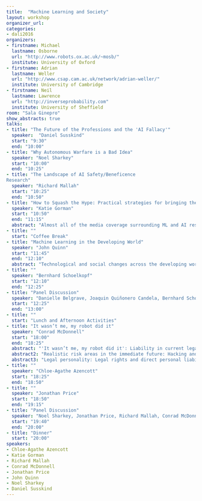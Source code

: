 ```yaml
---
title:  "Machine Learning and Society"
layout: workshop
organizer_url: 
categories:
- dali2016
organizers:
- firstname: Michael 
  lastname: Osborne
  url: "http://www.robots.ox.ac.uk/~mosb/"
  institute: University of Oxford
- firstname: Adrian
  lastname: Weller
  url: "http://www.csap.cam.ac.uk/network/adrian-weller/"
  institute: University of Cambridge
- firstname: Neil
  lastname: Lawrence
  url: "http://inverseprobability.com"
  institute: University of Sheffield
room: "Sala Ginepro"
show_abstracts: true
talks:
- title: "The Future of the Professions and the 'AI Fallacy'"
  speaker:  "Daniel Susskind"
  start: "9:30"
  end: "10:00"
- title: "Why Autonomous Warfare is a Bad Idea"
  speaker: "Noel Sharkey"
  start: "10:00"
  end: "10:25"
- title: "The Landscape of AI Safety/Beneficence
Research"
  speaker: "Richard Mallah"
  start: "10:25"
  end: "10:50"
- title: "How to Squash the Hype: Practical strategies for bringing the reality of research into the public conversation"
  speaker: "Katie Gorman"
  start: "10:50"
  end: "11:15"
  abstract: "Almost all of the media coverage surrounding ML and AI research shares one characteristic: hyperbole. Positive or negative, hyperbole hurts the field by raising hopes and entrenching fears. This creates unrealistic expectations for the tools being developed. We'll explore some basic strategies for how to engage with journalists and help preserve the reality of your research and the field when that story is retold." 
- title: ""
  start: "Coffee Break"
- title: "Machine Learning in the Developing World"
  speaker: "John Quinn"
  start: "11:45" 
  end: "12:10"
  abstract: "Technological and social changes across the developing world have led to a proliferation of new digital data sources, and with them opportunities for machine learning to be applied in new ways. At an individual scale, it can be useful to automate the judgement of scarce experts (e.g. by automating laboratory diagnostics or diagnosing diseases in crops); at a population scale, the information gaps that hamper effective planning can be addressed (e.g. by using satellite imagery to provide timely and detailed assessments of poverty, or using telecoms-based data on population mobility to improve epidemiological predictions). I will describe some of the opportunities and obstacles for such applications, using examples of systems developed in Uganda."
- title: ""
  speaker: "Bernhard Schoelkopf"
  start: "12:10" 
  end: "12:25"
- title: "Panel Discussion"
  speaker: "Danielle Belgrave, Joaquin Quiñonero Candela, Bernhard Schoelkopf and Neil Lawrence (to include issues of data privacy and responsibility)"
  start: "12:25" 
  end: "13:00"
- title: ""
  start: "Lunch and Afternoon Activities"
- title: "It wasn’t me, my robot did it"
  speaker: "Conrad McDonnell"
  start: "18:00"
  end: "18:25"
  abstract: "'It wasn’t me, my robot did it': Liability in current legal systems depends on foreseeability of harm and the concept of causation.  It is challenging to apply this to machine learning systems.  Even so, there is a need to attribute liability: should it be the owner, the developer, the operator, or the user?  The concept of vicarious liability. Analogy with parental liability for the act of a child.  Example of a real problem: Tay, Microsoft’s Twitter chatbot, which learned to make racist, homophobic, and anti-Semitic tweets."
  abstract2: "Realistic risk areas in the immediate future: Hacking and cyber crime by AIs is the primary risk.  Intellectual property theft.  Financial crime.  Distortion of search results or news articles. Misrepresentation (libel or slander).  Racism, hate speech, pornography and other inappropriate communication.  Suspension of utilities on which society depends: can a machine take industrial action?  Accidental or unintended harm seems more likely than intended harm.  Existing legal systems are adequate or adaptable for these risks, in general new laws and regulations are not required. There is the possibility for self-regulation by the industry."
  abstract3: "Legal personality: Legal rights and direct personal liability may be conferred effectively on a machine.  Achievable legal structures include the AI controlled company, and the self-owned AI.  Legal penalties with a meaningful impact on such systems would be based on corporate liability, and may include: financial penalties, temporary suspension of access to markets or other systems, or, in the last resort, permanent suspension or dissolution.  But, there is potential for avoidance of penalties through duplication of an operational system."
- title: ""
  speaker: "Chloe-Agathe Azencott"
  start: "18:25"
  end: "18:50"
- title: ""
  speaker: "Jonathan Price"
  start: "18:50"
  end: "19:15"
- title: "Panel Discussion"
  speaker: "Noel Sharkey, Jonathan Price, Richard Mallah, Conrad McDonnell, Adrian Weller (to include legal issues, and longer term themes)"
  start: "19:40"
  end: "20:00"
- title: "Dinner"
  start: "20:00"
speakers:
- Chloe-Agathe Azencott
- Katie Gorman
- Richard Mallah
- Conrad McDonnell
- Jonathan Price
- John Quinn
- Noel Sharkey
- Daniel Susskind
---
```

